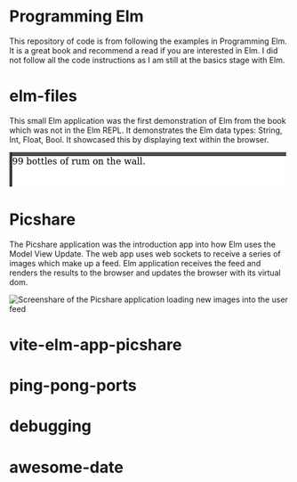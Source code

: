 # Programming Elm
This repository of code is from following the examples in Programming Elm. It is a great book and recommend a read if you are interested in Elm. I did not follow all the code instructions as I am still at the basics stage with Elm.

# elm-files
This small Elm application was the first demonstration of Elm from the book which was not in the Elm REPL. It demonstrates the Elm data types: String, Int, Float, Bool. It showcased this by displaying text within the browser.

![Screenshot of HTML output of elm-files program](/demonstration/elm-files-demonstration.png)

# Picshare
The Picshare application was the introduction app into how Elm uses the Model View Update. The web app uses web sockets to receive a series of images which make up a feed. Elm application receives the feed and renders the results to the browser and updates the browser with its virtual dom.

![Screenshare of the Picshare application loading new images into the user feed](/demonstration/picshare-demonstration.gif)

# vite-elm-app-picshare

# ping-pong-ports

# debugging

# awesome-date
